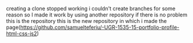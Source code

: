 creating a clone stopped working i couldn't create branches for some reason so I made it work by using another repository if there is no problem this is the repository
this is the new repository in which i made the page(https://github.com/samuelteferiu/-UGR-1535-15-portfolio-profile-html-css-js2)

